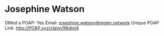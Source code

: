 # Josephine Watson

DMed a POAP: Yes
Email: josephine.watson@regen.network
Unique POAP Link: http://POAP.xyz/claim/96dml4